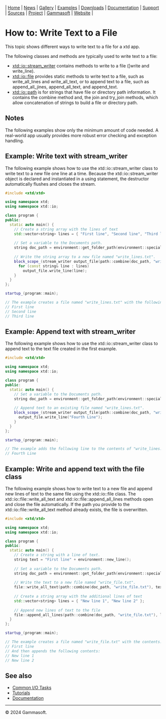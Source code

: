 | [Home](home.md) | [News](news.md) | [Gallery](gallery.md) | [Examples](examples.md) | [Downloads](downloads.md) | [Documentation](documentation.md) | [Support](support.md) | [Sources](https://github.com/gammasoft71/xtd) | [Project](https://sourceforge.net/projects/xtdpro/) | [Gammasoft](gammasoft.md) | [Website](https://gammasoft71.github.io/xtd) |

# How to: Write Text to a File

This topic shows different ways to write text to a file for a xtd app.

The following classes and methods are typically used to write text to a file:

* [xtd::io::stream_writer](https://gammasoft71.github.io/xtd/reference_guides/latest/classxtd_1_1io_1_1stream__writer.html) contains methods to write to a file ([write and write_line).
* [xtd::io::file](https://gammasoft71.github.io/xtd/reference_guides/latest/classxtd_1_1io_1_1file.html) provides static methods to write text to a file, such as write_all_lines and write_all_text, or to append text to a file, such as append_all_jines, append_all_text, and append_text.
* [xtd::io::path](https://gammasoft71.github.io/xtd/reference_guides/latest/classxtd_1_1io_1_1path.html) is for strings that have file or directory path information. It contains the combine method and, the join and try_join methods, which allow concatenation of strings to build a file or directory path.

## Notes

The following examples show only the minimum amount of code needed. A real-world app usually provides more robust error checking and exception handling.

## Example: Write text with stream_writer

The following example shows how to use the xtd::io::stream_writer class to write text to a new file one line at a time. Because the xtd::io::stream_writer object is declared and instantiated in a using statement, the destructor automatically flushes and closes the stream.

```cpp
#include <xtd/xtd>

using namespace xtd;
using namespace xtd::io;

class program {
public:
  static auto main() {
    // Create a string array with the lines of text
    std::vector<string> lines = { "First line", "Second line", "Third line" };
    
    // Set a variable to the Documents path.
    string doc_path = environment::get_folder_path(environment::special_folder::my_documents);
    
    // Write the string array to a new file named "write_lines.txt".
    block_scope_(stream_writer output_file(path::combine(doc_path, "write_lines.txt"))) {
      for (const string& line : lines)
        output_file.write_line(line);
    }
  }
};

startup_(program::main);

// The example creates a file named "write_lines.txt" with the following contents:
// First line
// Second line
// Third line
```

## Example: Append text with stream_writer
 
The following example shows how to use the xtd::io::stream_writer class to append text to the text file created in the first example.
 
```cpp
#include <xtd/xtd>

using namespace xtd;
using namespace xtd::io;

class program {
public:
  static auto main() {
    // Set a variable to the Documents path.
    string doc_path = environment::get_folder_path(environment::special_folder::my_documents);
    
    // Append text to an existing file named "write_lines.txt".
    block_scope_(stream_writer output_file(path::combine(doc_path, "write_lines.txt"), true)) {
      output_file.write_line("Fourth Line");
    }
  }
};

startup_(program::main);

// The example adds the following line to the contents of "write_lines.txt":
// Fourth Line
```

## Example: Write and append text with the file class

The following example shows how to write text to a new file and append new lines of text to the same file using the xtd::io::file class. The xtd::io::file::write_all_text and xtd::io::file::append_all_lines methods open and close the file automatically. If the path you provide to the xtd::io::file::write_all_text method already exists, the file is overwritten.

```cpp
#include <xtd/xtd>

using namespace xtd;
using namespace xtd::io;

class program {
public:
  static auto main() {
    // Create a string with a line of text.
    string text = "First line" + environment::new_line();
    
    // Set a variable to the Documents path.
    string doc_path = environment::get_folder_path(environment::special_folder::my_documents);
    
    // Write the text to a new file named "write_file.txt".
    file::write_all_text(path::combine(doc_path, "write_file.txt"), text);
    
    // Create a string array with the additional lines of text
    std::vector<string> lines = { "New line 1", "New line 2" };
    
    // Append new lines of text to the file
    file::append_all_lines(path::combine(doc_path, "write_file.txt"), lines);
  }
};

startup_(program::main);

// The example creates a file named "write_file.txt" with the contents:
// First line
// And then appends the following contents:
// New line 1
// New line 2
```
 
## See also

* [Common I/O Tasks](common_io_tasks.md)
* [Tutorials](tutorials.md)
* [Documentation](documentation.md)

______________________________________________________________________________________________

© 2024 Gammasoft.

